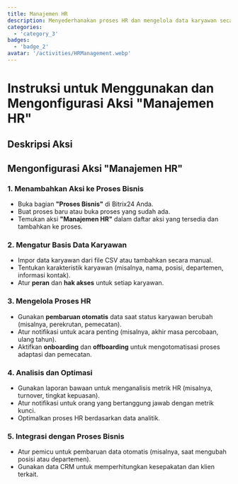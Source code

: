 ```yaml
---
title: Manajemen HR
description: Menyederhanakan proses HR dan mengelola data karyawan secara efektif.
categories: 
  - 'category_3'
badges: 
  - 'badge_2'
avatar: '/activities/HRManagement.webp'
---
```

# Instruksi untuk Menggunakan dan Mengonfigurasi Aksi "Manajemen HR"

## Deskripsi Aksi

## **Mengonfigurasi Aksi "Manajemen HR"**

### 1. Menambahkan Aksi ke Proses Bisnis
- Buka bagian **"Proses Bisnis"** di Bitrix24 Anda.
- Buat proses baru atau buka proses yang sudah ada.
- Temukan aksi **"Manajemen HR"** dalam daftar aksi yang tersedia dan tambahkan ke proses.

### 2. Mengatur Basis Data Karyawan
- Impor data karyawan dari file CSV atau tambahkan secara manual.
- Tentukan karakteristik karyawan (misalnya, nama, posisi, departemen, informasi kontak).
- Atur **peran** dan **hak akses** untuk setiap karyawan.

### 3. Mengelola Proses HR
- Gunakan **pembaruan otomatis** data saat status karyawan berubah (misalnya, perekrutan, pemecatan).
- Atur notifikasi untuk acara penting (misalnya, akhir masa percobaan, ulang tahun).
- Aktifkan **onboarding** dan **offboarding** untuk mengotomatisasi proses adaptasi dan pemecatan.

### 4. Analisis dan Optimasi
- Gunakan laporan bawaan untuk menganalisis metrik HR (misalnya, turnover, tingkat kepuasan).
- Atur notifikasi untuk orang yang bertanggung jawab dengan metrik kunci.
- Optimalkan proses HR berdasarkan data analitik.

### 5. Integrasi dengan Proses Bisnis
- Atur pemicu untuk pembaruan data otomatis (misalnya, saat mengubah posisi atau departemen).
- Gunakan data CRM untuk memperhitungkan kesepakatan dan klien terkait.